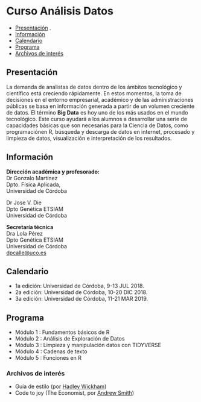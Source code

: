 # Curso Análisis Datos
 * [Presentación](#presentación) .  
 * [Información](#información) 
 * [Calendario](#calendario)
 * [Programa](#programa)
 * [Archivos de interés](#archivos-de-interés) 

## Presentación
La demanda de analistas de datos dentro de los ámbitos tecnológico y científico está creciendo rápidamente.  En estos momentos, la toma de decisiones en el entorno empresarial, académico y de las administraciones públicas se basa en información generada a partir de un volumen creciente de datos.  El término **Big Data** es hoy uno de los más usados en el mundo tecnológico. Este curso ayudará a los alumnos a desarrollar una serie de capacidades básicas que son necesarias para la Ciencia de Datos, como programaciónen R, búsqueda y descarga de datos en internet, procesado y limpieza de datos, visualización e interpretación de los resultados.   

## Información
__Dirección académica y profesorado:__   
Dr Gonzalo Martínez  
Dpto. Física Aplicada,  
Universidad de Córdoba
  
Dr Jose V. Die  
Dpto Genética ETSIAM  
Universidad de Córdoba  

__Secretaría técnica__  
Dra Lola Pérez  
Dpto Genética ETSIAM  
Universidad de Córdoba  
dpcalle@uco.es  




## Calendario
* 1a edición: Universidad de Córdoba, 9-13  JUL 2018.   
* 2a edición: Universidad de Córdoba, 10-20 DIC 2018. 
* 3a edición: Universidad de Córdoba, 11-21 MAR 2019.   


## Programa  
* Módulo 1 :  Fundamentos básicos de R  
* Módulo 2 :  Análisis de Exploración de Datos   
* Módulo 3 :  Limpieza y manipulación datos con TIDYVERSE
* Módulo 4 :  Cadenas de texto  
* Módulo 5 :  Funciones en R


### Archivos de interés
* Guía de estilo (por [Hadley Wickham](http://adv-r.had.co.nz/Style.html))  
* Code to joy (The Economist, por [Andrew Smith](https://www.1843magazine.com/features/code-to-joy))  
